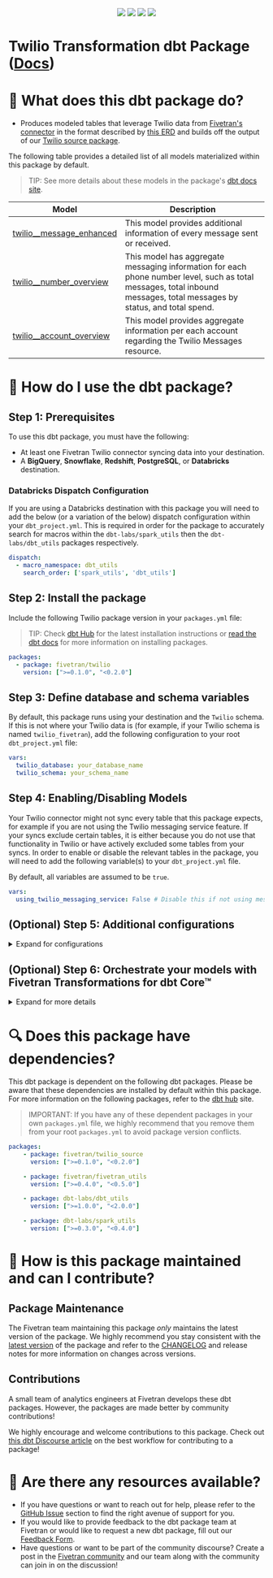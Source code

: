 <p align="center">
    <a alt="License"
        href="https://github.com/fivetran/dbt_twilio_source/blob/main/LICENSE">
        <img src="https://img.shields.io/badge/License-Apache%202.0-blue.svg" /></a>
    <a alt="dbt-core">
        <img src="https://img.shields.io/badge/dbt_Core™_version->=1.3.0_,<2.0.0-orange.svg" /></a>
    <a alt="Maintained?">
        <img src="https://img.shields.io/badge/Maintained%3F-yes-green.svg" /></a>
    <a alt="PRs">
        <img src="https://img.shields.io/badge/Contributions-welcome-blueviolet" /></a>
</p>


# Twilio Transformation dbt Package ([Docs](https://fivetran.github.io/dbt_twilio/))
# 📣 What does this dbt package do?

- Produces modeled tables that leverage Twilio data from [Fivetran's connector](https://fivetran.com/docs/applications/twilio) in the format described by [this ERD](https://fivetran.com/docs/applications/twilio#schemainformation) and builds off the output of our [Twilio source package](https://github.com/fivetran/dbt_twilio_source).

The following table provides a detailed list of all models materialized within this package by default. 
> TIP: See more details about these models in the package's [dbt docs site](https://fivetran.github.io/dbt_twilio/#!/overview?g_v=1).

| **Model**                          | **Description**                                                                                                                                                                                                                              |
|--------------------------------|------------------------------------------------------------------------------------------------------------------------------------------------------------------------------------------------------------------------------------------|
| [twilio__message_enhanced](https://fivetran.github.io/dbt_twilio/#!/model/model.twilio.twilio__message_enhanced)    | This model provides additional information of every message sent or received.                                                                                                         |
| [twilio__number_overview](https://fivetran.github.io/dbt_twilio/#!/model/model.twilio.twilio__number_overview)      | This model has aggregate messaging information for each phone number level, such as total messages, total inbound messages, total messages by status, and total spend.                                                                                                         |
| [twilio__account_overview](https://fivetran.github.io/dbt_twilio/#!/model/model.twilio.twilio__account_overview)      | This model provides aggregate information per each account regarding the Twilio Messages resource. |                                                     |

# 🎯 How do I use the dbt package?

## Step 1: Prerequisites
To use this dbt package, you must have the following:

- At least one Fivetran Twilio connector syncing data into your destination.
- A **BigQuery**, **Snowflake**, **Redshift**, **PostgreSQL**, or **Databricks** destination.

### Databricks Dispatch Configuration
If you are using a Databricks destination with this package you will need to add the below (or a variation of the below) dispatch configuration within your `dbt_project.yml`. This is required in order for the package to accurately search for macros within the `dbt-labs/spark_utils` then the `dbt-labs/dbt_utils` packages respectively.
```yml
dispatch:
  - macro_namespace: dbt_utils
    search_order: ['spark_utils', 'dbt_utils']
```

## Step 2: Install the package
Include the following Twilio package version in your `packages.yml` file:
> TIP: Check [dbt Hub](https://hub.getdbt.com/) for the latest installation instructions or [read the dbt docs](https://docs.getdbt.com/docs/package-management) for more information on installing packages.
```yaml
packages:
  - package: fivetran/twilio
    version: [">=0.1.0", "<0.2.0"]
```
## Step 3: Define database and schema variables
By default, this package runs using your destination and the `Twilio` schema. If this is not where your Twilio data is (for example, if your Twilio schema is named `twilio_fivetran`), add the following configuration to your root `dbt_project.yml` file:

```yml
vars:
  twilio_database: your_database_name
  twilio_schema: your_schema_name
```

## Step 4: Enabling/Disabling Models

Your Twilio connector might not sync every table that this package expects, for example if you are not using the Twilio messaging service feature. If your syncs exclude certain tables, it is either because you do not use that functionality in Twilio or have actively excluded some tables from your syncs. In order to enable or disable the relevant tables in the package, you will need to add the following variable(s) to your `dbt_project.yml` file.

By default, all variables are assumed to be `true`.

```yml
vars:
  using_twilio_messaging_service: False # Disable this if not using messaging_service
```
## (Optional) Step 5: Additional configurations

<details><summary>Expand for configurations</summary>

### Changing the Build Schema

By default, this package will build the Twilio final models within a schema titled (`<target_schema>` + `_twilio`), intermediate models in (`<target_schema>` + `_int_twilio`), and staging models within a schema titled (`<target_schema>` + `_stg_twilio`) in your target database. If this is not where you would like your modeled Twilio data to be written to, add the following configuration to your `dbt_project.yml` file:

```yml
# dbt_project.yml

...
models:
  twilio:
    +schema: my_new_schema_name # leave blank for just the target_schema
    intermediate:
      +schema: my_new_schema_name # leave blank for just the target_schema
  twilio_source:
    +schema: my_new_schema_name # leave blank for just the target_schema
```

> Note that if your profile does not have permissions to create schemas in your warehouse, you can set each `+schema` to blank. The package will then write all tables to your pre-existing target schema.

### Change the source table references
If an individual source table has a different name than the package expects, add the table name as it appears in your destination to the respective variable:

> IMPORTANT: See this project's [`dbt_project.yml`](https://github.com/fivetran/dbt_twilio/blob/main/dbt_project.yml) variable declarations to see the expected names.

```yml
vars:
    twilio_<default_source_table_name>_identifier: your_table_name 
```

</details>

## (Optional) Step 6: Orchestrate your models with Fivetran Transformations for dbt Core™  
<details><summary>Expand for more details</summary>

Fivetran offers the ability for you to orchestrate your dbt project through [Fivetran Transformations for dbt Core™](https://fivetran.com/docs/transformations/dbt). Learn how to set up your project for orchestration through Fivetran in our [Transformations for dbt Core setup guides](https://fivetran.com/docs/transformations/dbt#setupguide).

</details>

# 🔍 Does this package have dependencies?
This dbt package is dependent on the following dbt packages. Please be aware that these dependencies are installed by default within this package. For more information on the following packages, refer to the [dbt hub](https://hub.getdbt.com/) site.
> IMPORTANT: If you have any of these dependent packages in your own `packages.yml` file, we highly recommend that you remove them from your root `packages.yml` to avoid package version conflicts.
    
```yml
packages:
    - package: fivetran/twilio_source
      version: [">=0.1.0", "<0.2.0"]

    - package: fivetran/fivetran_utils
      version: [">=0.4.0", "<0.5.0"]

    - package: dbt-labs/dbt_utils
      version: [">=1.0.0", "<2.0.0"]

    - package: dbt-labs/spark_utils
      version: [">=0.3.0", "<0.4.0"]
```
# 🙌 How is this package maintained and can I contribute?
## Package Maintenance
The Fivetran team maintaining this package _only_ maintains the latest version of the package. We highly recommend you stay consistent with the [latest version](https://hub.getdbt.com/fivetran/twilio_source/latest/) of the package and refer to the [CHANGELOG](https://github.com/fivetran/dbt_twilio_source/blob/main/CHANGELOG.md) and release notes for more information on changes across versions.

## Contributions
A small team of analytics engineers at Fivetran develops these dbt packages. However, the packages are made better by community contributions! 

We highly encourage and welcome contributions to this package. Check out [this dbt Discourse article](https://discourse.getdbt.com/t/contributing-to-a-dbt-package/657) on the best workflow for contributing to a package!

# 🏪 Are there any resources available?
- If you have questions or want to reach out for help, please refer to the [GitHub Issue](https://github.com/fivetran/dbt_twilio/issues/new/choose) section to find the right avenue of support for you.
- If you would like to provide feedback to the dbt package team at Fivetran or would like to request a new dbt package, fill out our [Feedback Form](https://www.surveymonkey.com/r/DQ7K7WW).
- Have questions or want to be part of the community discourse? Create a post in the [Fivetran community](https://community.fivetran.com/t5/user-group-for-dbt/gh-p/dbt-user-group) and our team along with the community can join in on the discussion!